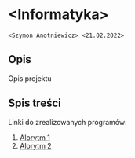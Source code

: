 # \<Informatyka>

`<Szymon Anotniewicz> <21.02.2022>`

## Opis

Opis projektu

## Spis treści

Linki do zrealizowanych programów:

1. [Alorytm 1]()
2. [Alorytm 2]()